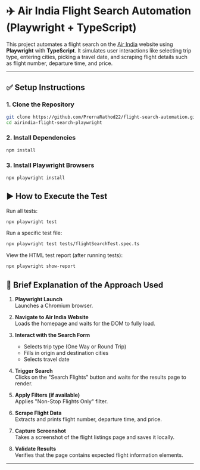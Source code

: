 
# ✈️ Air India Flight Search Automation (Playwright + TypeScript)

This project automates a flight search on the [Air India](https://www.airindia.com/) website using **Playwright** with **TypeScript**. It simulates user interactions like selecting trip type, entering cities, picking a travel date, and scraping flight details such as flight number, departure time, and price.

---

## ✅ Setup Instructions

### 1. Clone the Repository

```bash
git clone https://github.com/PrernaRathod22/flight-search-automation.git
cd airindia-flight-search-playwright
```

### 2. Install Dependencies

```bash
npm install
```

### 3. Install Playwright Browsers

```bash
npx playwright install
```



## ▶️ How to Execute the Test

Run all tests:

```bash
npx playwright test
```
Run a specific test file:

```bash
npx playwright test tests/flightSearchTest.spec.ts
```
View the HTML test report (after running tests):

```bash
npx playwright show-report
```


## 🧠 Brief Explanation of the Approach Used

1. **Playwright Launch**  
   Launches a Chromium browser.

2. **Navigate to Air India Website**  
   Loads the homepage and waits for the DOM to fully load.

3. **Interact with the Search Form**  
   - Selects trip type (One Way or Round Trip)
   - Fills in origin and destination cities
   - Selects travel date 

4. **Trigger Search**  
   Clicks on the "Search Flights" button and waits for the results page to render.

5. **Apply Filters (if available)**  
   Applies "Non-Stop Flights Only" filter.

6. **Scrape Flight Data**  
   Extracts and prints flight number, departure time, and price.

7. **Capture Screenshot**  
   Takes a screenshot of the flight listings page and saves it locally.

8. **Validate Results**  
   Verifies that the page contains expected flight information elements.

---

